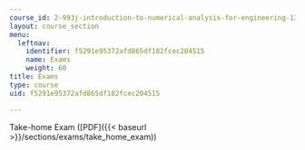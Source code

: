 ```yaml
---
course_id: 2-993j-introduction-to-numerical-analysis-for-engineering-13-002j-spring-2005
layout: course_section
menu:
  leftnav:
    identifier: f5291e95372afd865df182fcec204515
    name: Exams
    weight: 60
title: Exams
type: course
uid: f5291e95372afd865df182fcec204515

---
```


Take-home Exam ([PDF]({{< baseurl >}}/sections/exams/take_home_exam))